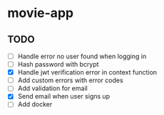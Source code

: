 # movie-app

## TODO

- [ ] Handle error no user found when logging in
- [ ] Hash password with bcrypt
- [x] Handle jwt verification error in context function
- [ ] Add custom errors with error codes
- [ ] Add validation for email
- [x] Send email when user signs up
- [ ] Add docker
